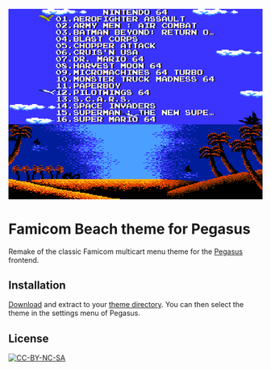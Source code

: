 ![](.meta/screenshot.png)

# Famicom Beach theme for Pegasus

Remake of the classic Famicom multicart menu theme for the [Pegasus](http://pegasus-frontend.org) frontend.

## Installation

[Download](https://github.com/mmatyas/pegasus-theme-9999999-in-1/archive/master.zip) and extract to your [theme directory](http://pegasus-frontend.org/docs/user-guide/installing-themes). You can then select the theme in the settings menu of Pegasus.

## License

[![CC-BY-NC-SA](https://i.creativecommons.org/l/by-nc-sa/4.0/88x31.png)](http://creativecommons.org/licenses/by-nc-sa/4.0/)
